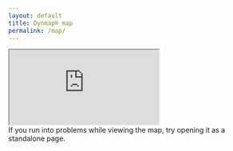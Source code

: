 ```yaml
---
layout: default
title: Dynmap® map
permalink: /map/
---
```


<!-- Embedded Dynmap(R) web interface -->
<div class="hero-unit map" style="border-bottom-left-radius:0; border-bottom-right-radius:0">
	<!-- worldname -> world, mapname -> surface, zoom -> 3, x -> 2823, y -> 64, z -> 2644 -->
	<iframe src="https://map.aedi.app/?worldname=world&mapname=surface&zoom=3&x=2823&y=64&z=2644"></iframe>
</div>
<div class="alert alert-info" style="border-top:0; border-top-left-radius:0; border-top-right-radius:0">If you run into problems while viewing the map, try opening it as a standalone page.</div>
